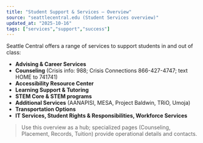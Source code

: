 ```yaml
---
title: "Student Support & Services — Overview"
source: "seattlecentral.edu (Student Services overview)"
updated_at: "2025-10-16"
tags: ["services","support","success"]
---
```


Seattle Central offers a range of services to support students in and out of class:
- **Advising & Career Services**
- **Counseling** (Crisis info: 988; Crisis Connections 866-427-4747; text HOME to 741741)
- **Accessibility Resource Center**
- **Learning Support & Tutoring**
- **STEM Core & STEM programs**
- **Additional Services** (AANAPISI, MESA, Project Baldwin, TRiO, Umoja)
- **Transportation Options**
- **IT Services, Student Rights & Responsibilities, Workforce Services**

> Use this overview as a hub; specialized pages (Counseling, Placement, Records, Tuition) provide operational details and contacts.
